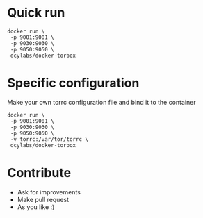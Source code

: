 # Quick run 
```
docker run \
 -p 9001:9001 \
 -p 9030:9030 \
 -p 9050:9050 \
 dcylabs/docker-torbox
```
# Specific configuration 
Make your own torrc configuration file and bind it to the container
```
docker run \
 -p 9001:9001 \
 -p 9030:9030 \
 -p 9050:9050 \
 -v torrc:/var/tor/torrc \
 dcylabs/docker-torbox
```
# Contribute 
* Ask for improvements
* Make pull request 
* As you like :)